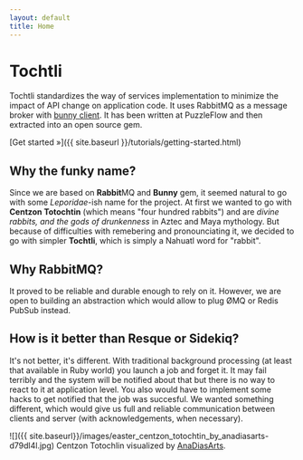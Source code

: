 ```yaml
---
layout: default
title: Home
---
```


# Tochtli

Tochtli standardizes the way of services implementation to minimize the impact of API change on application code. It uses RabbitMQ as a message broker with [bunny client](https://github.com/ruby-amqp/bunny). It has been written at PuzzleFlow and then extracted into an open source gem.

[Get started &raquo;]({{ site.baseurl }}/tutorials/getting-started.html)

## Why the funky name?

Since we are based on **Rabbit**MQ and **Bunny** gem, it seemed natural to go with some _Leporidae_-ish name for the project. At first we wanted to go with **Centzon Totochtin** (which means "four hundred rabbits") and are _divine rabbits, and the gods of drunkenness_ in Aztec and Maya mythology. But because of difficulties with remebering and pronounciating it, we decided to go with simpler **Tochtli**, which is simply a Nahuatl word for "rabbit".

## Why RabbitMQ?

It proved to be reliable and durable enough to rely on it. However, we are open to building an abstraction which would allow to plug ØMQ or Redis PubSub instead.

## How is it better than Resque or Sidekiq?

It's not better, it's different. With traditional background processing (at least that available in Ruby world) you launch a job and forget it. It may fail terribly and the system will be notified about that but there is no way to react to it at application level. You also would have to implement some hacks to get notified that the job was succesful. We wanted something different, which would give us full and reliable communication between clients and server (with acknowledgements, when necessary).

![]({{ site.baseurl}}/images/easter_centzon_totochtin_by_anadiasarts-d79dl4l.jpg)
Centzon Totochlin visualized by [AnaDiasArts](http://www.deviantart.com/art/Easter-Centzon-Totochtin-439013685).
